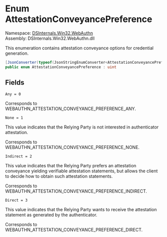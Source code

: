 # <a id="DSInternals_Win32_WebAuthn_AttestationConveyancePreference"></a> Enum AttestationConveyancePreference

Namespace: [DSInternals.Win32.WebAuthn](DSInternals.Win32.WebAuthn.md)  
Assembly: DSInternals.Win32.WebAuthn.dll  

This enumeration contains attestation conveyance options for credential generation.

```csharp
[JsonConverter(typeof(JsonStringEnumConverter<AttestationConveyancePreference>))]
public enum AttestationConveyancePreference : uint
```

## Fields

`Any = 0` 



Corresponds to WEBAUTHN_ATTESTATION_CONVEYANCE_PREFERENCE_ANY.

`None = 1` 

This value indicates that the Relying Party is not interested in authenticator attestation.

Corresponds to WEBAUTHN_ATTESTATION_CONVEYANCE_PREFERENCE_NONE.

`Indirect = 2` 

This value indicates that the Relying Party prefers an attestation conveyance yielding verifiable attestation statements,
but allows the client to decide how to obtain such attestation statements.

Corresponds to WEBAUTHN_ATTESTATION_CONVEYANCE_PREFERENCE_INDIRECT.

`Direct = 3` 

This value indicates that the Relying Party wants to receive the attestation statement as generated by the authenticator.

Corresponds to WEBAUTHN_ATTESTATION_CONVEYANCE_PREFERENCE_DIRECT.

